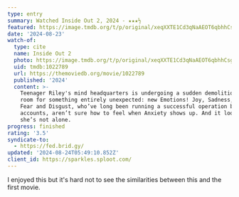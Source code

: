 ```yaml
---
type: entry
summary: Watched Inside Out 2, 2024 - ★★★½
featured: https://image.tmdb.org/t/p/original/xeqXXTE1Cd3qNaAEOT6qbhhCsgJ.jpg
date: '2024-08-23'
watch-of:
  type: cite
  name: Inside Out 2
  photo: https://image.tmdb.org/t/p/original/xeqXXTE1Cd3qNaAEOT6qbhhCsgJ.jpg
  uid: tmdb:1022789
  url: https://themoviedb.org/movie/1022789
  published: '2024'
  content: >-
    Teenager Riley's mind headquarters is undergoing a sudden demolition to make
    room for something entirely unexpected: new Emotions! Joy, Sadness, Anger,
    Fear and Disgust, who’ve long been running a successful operation by all
    accounts, aren’t sure how to feel when Anxiety shows up. And it looks like
    she’s not alone.
progress: finished
rating: '3.5'
syndicate-to:
  - https://fed.brid.gy/
updated: '2024-08-24T05:49:10.852Z'
client_id: https://sparkles.sploot.com/
---
```

I enjoyed this but it's hard not to see the similarities between this and the first movie.
